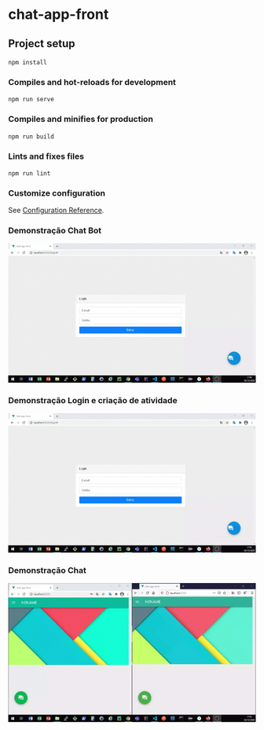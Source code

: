 # chat-app-front

## Project setup
```
npm install
```

### Compiles and hot-reloads for development
```
npm run serve
```

### Compiles and minifies for production
```
npm run build
```

### Lints and fixes files
```
npm run lint
```

### Customize configuration
See [Configuration Reference](https://cli.vuejs.org/config/).


### Demonstração Chat Bot
![Chat bot](https://github.com/FATEC-SJC-NoName/front-chat-app/blob/master/ChatBot.gif)

### Demonstração Login e criação de atividade
![login e criacao de atividades](https://github.com/FATEC-SJC-NoName/front-chat-app/blob/master/Login_e_Cria%C3%A7%C3%A3o%20de%20atividades.gif)

### Demonstração Chat
![demonstração chat](https://github.com/FATEC-SJC-NoName/front-chat-app/blob/master/Chat.gif)
